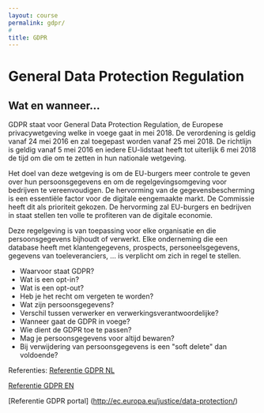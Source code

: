 ```yaml
---
layout: course
permalink: gdpr/
#
title: GDPR
---
```


# General Data Protection Regulation

## Wat en wanneer...
GDPR staat voor General Data Protection Regulation, de Europese privacywetgeving welke in voege gaat in mei 2018.
De verordening is geldig vanaf 24 mei 2016 en zal toegepast worden vanaf 25 mei 2018.
De richtlijn is geldig vanaf 5 mei 2016 en iedere EU-lidstaat heeft tot uiterlijk 6 mei 2018 de tijd om die om te zetten in hun nationale wetgeving.

Het doel van deze wetgeving is om de EU-burgers meer controle te geven over hun persoonsgegevens en om de regelgevingsomgeving voor bedrijven te vereenvoudigen. De hervorming van de gegevensbescherming is een essentiële factor voor de digitale eengemaakte markt. De Commissie heeft dit als prioriteit gekozen. De hervorming zal EU-burgers en bedrijven in staat stellen ten volle te profiteren van de digitale economie.







Deze regelgeving is van toepassing voor elke organisatie en die persoonsgegevens bijhoudt of verwerkt.
Elke onderneming die een database heeft
met klantengegevens, prospects, personeelsgegevens, gegevens
van toeleveranciers, … is verplicht om zich in regel te stellen.

- Waarvoor staat GDPR?
- Wat is een opt-in?
- Wat is een opt-out?
- Heb je het recht om vergeten te worden?
- Wat zijn persoonsgegevens?
- Verschil tussen verwerker en verwerkingsverantwoordelijke?
- Wanneer gaat de GDPR in voege?
- Wie dient de GDPR toe te passen?
- Mag je persoonsgegevens voor altijd bewaren?
- Bij verwijdering van persoonsgegevens is een "soft delete" dan voldoende?


Referenties:
[Referentie GDPR NL](http://eur-lex.europa.eu/legal-content/NL/TXT/PDF/?uri=CELEX:32016R0679&from=NL)

[Referentie GDPR EN](http://eur-lex.europa.eu/legal-content/EN/TXT/PDF/?uri=CELEX:32016R0679&from=NL)

[Referentie GDPR portal] (http://ec.europa.eu/justice/data-protection/)